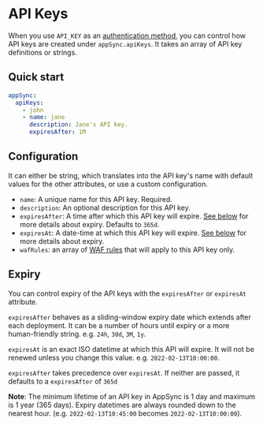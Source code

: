 # API Keys

When you use `API_KEY` as an [authentication method](authentication.md), you can control how API keys are created under `appSync.apiKeys`. It takes an array of API key definitions or strings.

## Quick start

```yaml
appSync:
  apiKeys:
    - john
    - name: jane
      description: Jane's API key.
      expiresAfter: 1M
```

## Configuration

It can either be string, which translates into the API key's name with default values for the other attributes, or use a custom configuration.

- `name`: A unique name for this API key. Required.
- `description`: An optional description for this API key.
- `expiresAfter`: A time after which this API key will expire. [See below](#expiry) for more details about expiry. Defaults to `365d`.
- `expiresAt`: A date-time at which this API key will expire. [See below](#expiry) for more details about expiry.
- `wafRules`: an array of [WAF rules](WAF.md) that will apply to this API key only.

## Expiry

You can control expiry of the API keys with the `expiresAfter` or `expiresAt` attribute.

`expiresAfter` behaves as a sliding-window expiry date which extends after each deployment. It can be a number of hours until expiry or a more human-friendly string. e.g. `24h`, `30d`, `3M`, `1y`.

`expiresAt` is an exact ISO datetime at which this API will expire. It will not be renewed unless you change this value. e.g. `2022-02-13T10:00:00`.

`expiresAfter` takes precedence over `expiresAt`. If neither are passed, it defaults to a `expiresAfter` of `365d`

**Note**: The minimum lifetime of an API key in AppSync is 1 day and maximum is 1 year (365 days). Expiry datetimes are always rounded down to the nearest hour. (e.g. `2022-02-13T10:45:00` becomes `2022-02-13T10:00:00`).
